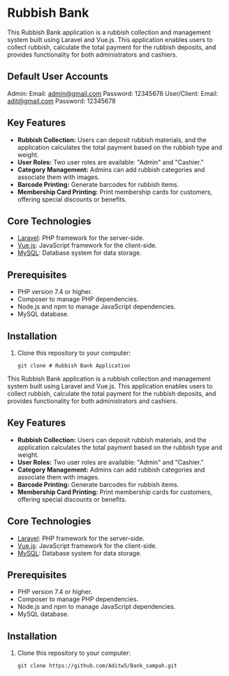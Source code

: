 # Rubbish Bank 

This Rubbish Bank application is a rubbish collection and management system built using Laravel and Vue.js. This application enables users to collect rubbish, calculate the total payment for the rubbish deposits, and provides functionality for both administrators and cashiers.

## Default User Accounts
Admin:
    Email: admin@gmail.com
    Password: 12345678
User/Client:
    Email: adit@gmail.com
    Password: 12345678

## Key Features

- **Rubbish Collection:** Users can deposit rubbish materials, and the application calculates the total payment based on the rubbish type and weight.
- **User Roles:** Two user roles are available: "Admin" and "Cashier."
- **Category Management:** Admins can add rubbish categories and associate them with images.
- **Barcode Printing:** Generate barcodes for rubbish items.
- **Membership Card Printing:** Print membership cards for customers, offering special discounts or benefits.

## Core Technologies

- [Laravel](https://laravel.com): PHP framework for the server-side.
- [Vue.js](https://vuejs.org): JavaScript framework for the client-side.
- [MySQL](https://www.mysql.com): Database system for data storage.

## Prerequisites

- PHP version 7.4 or higher.
- Composer to manage PHP dependencies.
- Node.js and npm to manage JavaScript dependencies.
- MySQL database.

## Installation

1. Clone this repository to your computer:

   ```shell
   git clone # Rubbish Bank Application

This Rubbish Bank application is a rubbish collection and management system built using Laravel and Vue.js. This application enables users to collect rubbish, calculate the total payment for the rubbish deposits, and provides functionality for both administrators and cashiers.

## Key Features

- **Rubbish Collection:** Users can deposit rubbish materials, and the application calculates the total payment based on the rubbish type and weight.
- **User Roles:** Two user roles are available: "Admin" and "Cashier."
- **Category Management:** Admins can add rubbish categories and associate them with images.
- **Barcode Printing:** Generate barcodes for rubbish items.
- **Membership Card Printing:** Print membership cards for customers, offering special discounts or benefits.

## Core Technologies

- [Laravel](https://laravel.com): PHP framework for the server-side.
- [Vue.js](https://vuejs.org): JavaScript framework for the client-side.
- [MySQL](https://www.mysql.com): Database system for data storage.

## Prerequisites

- PHP version 7.4 or higher.
- Composer to manage PHP dependencies.
- Node.js and npm to manage JavaScript dependencies.
- MySQL database.

## Installation

1. Clone this repository to your computer:

   ```shell
   git clone https://github.com/Aditw5/Bank_sampah.git
